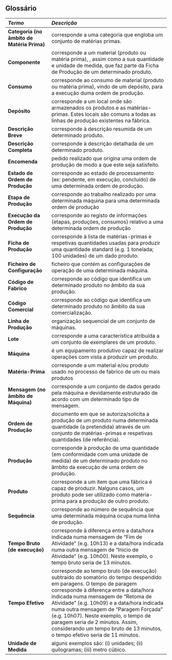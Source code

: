 ## Glossário

| **_Termo_**                   	| **_Descrição_**                                           |                                       
|:------------------------|:----------------------------------------------------------------|
| **Categoria (no âmbito de Matéria Prima)** | corresponde a uma categoria que engloba um conjunto de matérias primas. |
| **Componente** | corresponde a um material (produto ou matéria prima), , assim como a sua quantidade e unidade de medida, que faz parte da Ficha de Produção de um determinado produto. |
| **Consumo** | corresponde ao consumo de material (produto ou matéria prima), vindo de um depósito, para a execução duma ordem de produção. |
| **Depósito** | corresponde a um local onde são armazenados os produtos e as matérias-primas. Estes locais são comuns a todas as linhas de produção existentes na fábrica. |
| **Descrição Breve** | corresponde à descrição resumida de um determinado produto. |
| **Descrição Completa** | corresponde à descrição detalhada de um determinado produto. |
| **Encomenda** | pedido realizado que origina uma ordem de produção de modo a que este seja satisfeito. |
| **Estado de Ordem de Produção** | corresponde ao estado de processamento (ex: pendente, em execução, concluído) de uma determinada ordem de produção. |
| **Etapa de Produção** | corresponde ao trabalho realizado por uma determinada máquina para uma determinada ordem de produção |
| **Execução da Ordem de Produção** | corresponde ao registo de informações (etapas, produções, consumos) relativo a uma determinada ordem de produção |
| **Ficha de Produção** | corresponde à lista de matérias-primas e respetivas quantidades usadas para produzir uma quantidade standard (e.g. 1 tonelada; 100 unidades) de um dado produto. |
| **Ficheiro de Configuração** | ficheiro que contém as configurações de operação de uma determinada máquina. |
| **Código de Fabrico** | corresponde ao código que identifica um determinado produto no âmbito da sua produção. |
| **Código Comercial** | corresponde ao código que identifica um determinado produto no âmbito da sua comercialização. |
| **Linha de Produção** | organização sequencial de um conjunto de máquinas. |
| **Lote** | corresponde a uma característica atribuída a um conjunto de exemplares de um produto. |
| **Máquina** | é um equipamento produtivo capaz de realizar operações com vista a produzir um produto.  |
| **Matéria-Prima** | corresponde a um material e/ou produto usado no processo de fabrico de um ou mais produtos  |
| **Mensagem (no âmbito de Máquina)** | corresponde a um conjunto de dados gerado pela máquina e devidamente estruturado de acordo com um determinado tipo de mensagem.  |
| **Ordem de Produção** | documento em que se autoriza/solicita a produção de um produto numa determinada quantidade (a pretendida) através de um conjunto de matérias-primas e respetivas quantidades (de referência).  |
| **Produção** | corresponde à produção de uma quantidade (em conformidade com uma unidade de medida) de um determinado produto no âmbito da execução de uma ordem de produção. |
| **Produto** | corresponde a um item que uma fábrica é capaz de produzir. Nalguns casos, um produto pode ser utilizado como matéria-prima para a produção de outro produto.  |
| **Sequência** | corresponde ao número de sequência que uma determinada máquina ocupa numa linha de produção. |
| **Tempo Bruto (de execução)** | corresponde à diferença entre a data/hora indicada numa mensagem de “Fim de Atividade” (e.g. 10h13) e a data/hora indicada numa outra mensagem de “Inicio de Atividade” (e.g. 10h00). Neste exemplo, o tempo bruto seria de 13 minutos.   |
| **Tempo Efetivo** | corresponde ao tempo bruto (de execução) subtraído do somatório do  tempo  despendido  em  paragens.  O  tempo  de  paragem  corresponde  à  diferença  entre  a data/hora  indicada  numa  mensagem  de  “Retoma  de  Atividade”  (e.g.  10h09)  e  a  data/hora indicada numa outra mensagem de “Paragem Forçada” (e.g. 10h07). Neste exemplo, o tempo de paragem seria de 2 minutos. Assim, considerando um tempo bruto de 13 minutos, o tempo efetivo seria de 11 minutos.   |
| **Unidade de Medida** | alguns exemplos são: (i) unidades; (ii) quilogramas; (iii) metro cúbico. |
